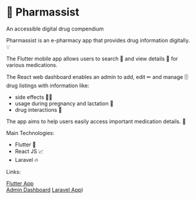 
# 💊 Pharmassist  <br>   
An accessible digital drug compendium  

Pharmassist is an e-pharmacy app that provides  drug information digitally. 💡

The Flutter mobile app allows users to search 📲 and view details 📖 for various medications.  

The React web dashboard enables an admin to add, edit ✏ and manage 🗄 drug listings with information like:    

- side effects   👨‍⚕️
- usage during pregnancy and lactation   🤰   
- drug interactions 🔄

The app aims to help users easily access important medication details. 💯

Main Technologies:    
- Flutter     🎨   
- React JS 📈
- Laravel 🔥

Links:

[Flutter App]([link](https://github.com/Amjad1Qasem/pharma_assist))   
[Admin Dashboard]([link](https://github.com/Taha1dev/pharmasisst))
[Laravel App]([link]https://github.com/JawadRustom/pharma-assist))
